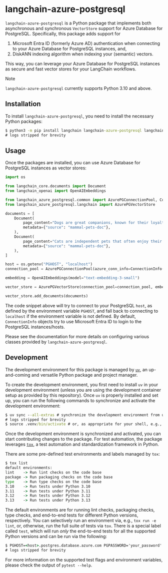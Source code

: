 # langchain-azure-postgresql

`langchain-azure-postgresql` is a Python package that implements both asynchronous
and synchronous `VectorStore` support for Azure Database for PostgreSQL. Specifically,
this package adds support for

1. Microsoft Entra ID (formerly Azure AD) authentication when connecting to your
   Azure Database for PostgreSQL instances, and,
1. DiskANN indexing algorithm when indexing your (semantic) vectors.

This way, you can leverage your Azure Database for PostgreSQL instances as secure
and fast vector stores for your LangChain workflows.

> [!NOTE]
> `langchain-azure-postgresql` currently supports Python 3.10 and above.

## Installation

To install `langchain-azure-postgresql`, you need to install the necessary Python
packages:

```cmd
$ python3 -m pip install langchain langchain-azure-postgresql langchain-openai
# logs stripped for brevity
```

## Usage

Once the packages are installed, you can use Azure Database for PostgreSQL instances
as vector stores:

```python
import os

from langchain_core.documents import Document
from langchain_openai import OpenAIEmbeddings

from langchain_azure_postgresql.common import AzurePGConnectionPool, ConnectionInfo
from langchain_azure_postgresql.langchain import AzurePGVectorStore

documents = [
    Document(
        page_content="Dogs are great companions, known for their loyalty and friendliness.",
        metadata={"source": "mammal-pets-doc"},
    ),
    Document(
        page_content="Cats are independent pets that often enjoy their own space.",
        metadata={"source": "mammal-pets-doc"},
    ),
]

host = os.getenv("PGHOST", "localhost")
connection_pool = AzurePGConnectionPool(azure_conn_info=ConnectionInfo(host=host))

embedding = OpenAIEmbeddings(model="text-embedding-3-small")

vector_store = AzurePGVectorStore(connection_pool=connection_pool, embedding=embedding)

vector_store.add_documents(documents)
```

The code snippet above will try to connect to your PostgreSQL `host`, as defined
by the environment variable `PGHOST`, and fall back to connecting to `localhost`
if the environment variable is not defined. By default, `ConnectionInfo` objects
try to use Microsoft Entra ID to login to the PostgreSQL instances/hosts.

Please see the documentation for more details on configuring various classes
provided by `langchain-azure-postgresql`.

## Development

The development environment for this package is managed by [`uv`][uv-link], an
up-and-coming and versatile Python package and project manager.

To create the development environment, you first need to install `uv` in your
development environment (unless you are using the development container setup
as provided by this repository). Once `uv` is properly installed and set up,
you can run the following commands to synchronize and activate the development
environment:

```cmd
$ uv sync --all-extras # synchronize the development environment from uv.lock
# logs stripped for brevity
$ source .venv/bin/activate # or, as appropriate for your shell, e.g., fish
```

Once the development environment is synchronized and activated, you can start
contributing changes to the package. For test automation, the package leverages
[`tox`][tox-link], a test automation and standardization framework in Python.

There are some pre-defined test environments and labels managed by `tox`:

```cmd
$ tox list
default environments:
lint    -> Run lint checks on the code base
package -> Run packaging checks on the code base
type    -> Run type checks on the code base
3.10    -> Run tests under Python 3.10
3.11    -> Run tests under Python 3.11
3.12    -> Run tests under Python 3.12
3.13    -> Run tests under Python 3.13
```

The default environments are for running lint checks, packaging checks, type
checks, and end-to-end tests for different Python versions, respectively. You
can selectively run an environment via, e.g., `tox run -e lint`, or, otherwise,
run the full suite of tests via `tox`. There is a special label called `test`,
which will run _only_ the end-to-end tests for all the supported Python versions
and can be run via the following:

```cmd
$ PGHOST=<host>.postgres.database.azure.com PGPASSWORD='your_password' tox run -m test
# logs stripped for brevity
```

For more information on the supported test flags and environment variables, please
check the output of `pytest --help`.

[uv-link]: https://docs.astral.sh/uv/
[tox-link]: https://tox.wiki/
